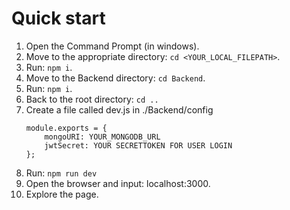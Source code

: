 # Quick start
1. Open the Command Prompt (in windows).
2. Move to the appropriate directory: `cd <YOUR_LOCAL_FILEPATH>`.
3. Run: `npm i`.
4. Move to the Backend directory: `cd Backend`.
5. Run: `npm i`.
6. Back to the root directory: `cd ..`
7. Create a file called dev.js in ./Backend/config
    ```
    module.exports = {
        mongoURI: YOUR_MONGODB_URL
        jwtSecret: YOUR SECRETTOKEN FOR USER LOGIN
    };
8. Run: `npm run dev`
9. Open the browser and input: localhost:3000.
10. Explore the page.
